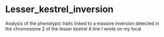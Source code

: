 # Lesser_kestrel_inversion
Analysis of the phenotypic traits linked to a massive inversion detected in the chromosome 2 of the lesser kestrel
A line I wrote on my local
